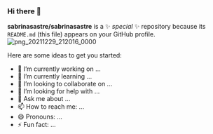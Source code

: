 ### Hi there 👋


**sabrinasastre/sabrinasastre** is a ✨ _special_ ✨ repository because its `README.md` (this file) appears on your GitHub profile.
![png_20211229_212016_0000](https://user-images.githubusercontent.com/87614370/147714483-e4f3059f-8104-4d03-8536-ae2974d9c112.png)

Here are some ideas to get you started:

- 🔭 I’m currently working on ...
- 🌱 I’m currently learning ...
- 👯 I’m looking to collaborate on ...
- 🤔 I’m looking for help with ...
- 💬 Ask me about ...
- 📫 How to reach me: ...
- 😄 Pronouns: ...
- ⚡ Fun fact: ...

